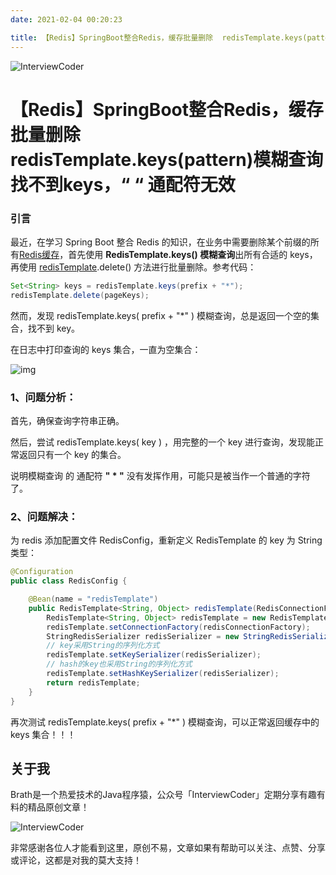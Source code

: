 ```yaml
---
date: 2021-02-04 00:20:23

title: 【Redis】SpringBoot整合Redis，缓存批量删除  redisTemplate.keys(pattern)模糊查询找不到keys，“  “ 通配符无效
---
```


![InterviewCoder](https://brath4.oss-cn-shenzhen.aliyuncs.com/picgo/%E6%89%AB%E7%A0%81_%E6%90%9C%E7%B4%A2%E8%81%94%E5%90%88%E4%BC%A0%E6%92%AD%E6%A0%B7%E5%BC%8F-%E6%A0%87%E5%87%86%E8%89%B2%E7%89%88.png)



# 【Redis】SpringBoot整合Redis，缓存批量删除  redisTemplate.keys(pattern)模糊查询找不到keys，“  “ 通配符无效



### 引言

最近，在学习 Spring Boot 整合 Redis 的知识，在业务中需要删除某个前缀的所有[Redis缓存](https://so.csdn.net/so/search?q=Redis缓存&spm=1001.2101.3001.7020)，首先使用 **RedisTemplate.keys() 模糊查询**出所有合适的 keys，再使用 [redisTemplate](https://so.csdn.net/so/search?q=redisTemplate&spm=1001.2101.3001.7020).delete() 方法进行批量删除。参考代码：

```java
Set<String> keys = redisTemplate.keys(prefix + "*");
redisTemplate.delete(pageKeys);
```

然而，发现 redisTemplate.keys( prefix + "*" ) 模糊查询，总是返回一个空的集合，找不到 key。

在日志中打印查询的 keys 集合，一直为空集合：

![img](https://brath4.oss-cn-shenzhen.aliyuncs.com/picgo/e157868f134c4420b9989e3d3e41365a.png)

### **1、问题分析：**

首先，确保查询字符串正确。

然后，尝试 redisTemplate.keys( key ) ，用完整的一个 key 进行查询，发现能正常返回只有一个 key 的集合。

说明模糊查询 的 通配符 **" \* "** 没有发挥作用，可能只是被当作一个普通的字符了。

### **2、问题解决：**

为 redis 添加配置文件 RedisConfig，重新定义 RedisTemplate 的 key 为 String 类型：

```java
@Configuration
public class RedisConfig {

    @Bean(name = "redisTemplate")
    public RedisTemplate<String, Object> redisTemplate(RedisConnectionFactory redisConnectionFactory){
        RedisTemplate<String, Object> redisTemplate = new RedisTemplate<>();
        redisTemplate.setConnectionFactory(redisConnectionFactory);
        StringRedisSerializer redisSerializer = new StringRedisSerializer();
        // key采用String的序列化方式
        redisTemplate.setKeySerializer(redisSerializer);
        // hash的key也采用String的序列化方式
        redisTemplate.setHashKeySerializer(redisSerializer);
        return redisTemplate;
    }
}
```

再次测试 redisTemplate.keys( prefix + "*" ) 模糊查询，可以正常返回缓存中的 keys 集合！！！
## 关于我

Brath是一个热爱技术的Java程序猿，公众号「InterviewCoder」定期分享有趣有料的精品原创文章！

![InterviewCoder](https://brath4.oss-cn-shenzhen.aliyuncs.com/picgo/%E4%BA%8C%E7%BB%B4%E7%A0%81plus.png)

非常感谢各位人才能看到这里，原创不易，文章如果有帮助可以关注、点赞、分享或评论，这都是对我的莫大支持！
